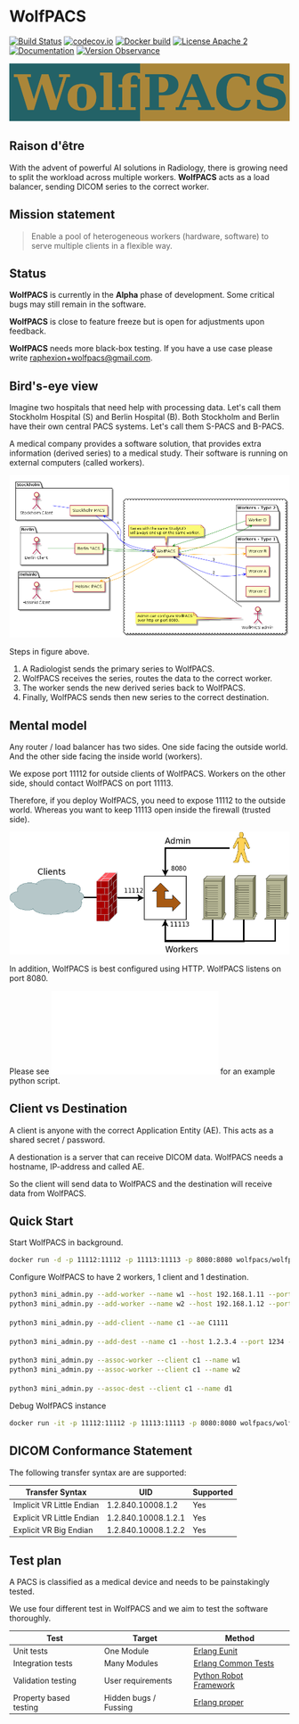 # WolfPACS

[![Build Status](https://travis-ci.org/wolfpacs/wolfpacs.svg?branch=master)](https://travis-ci.org/wolfpacs/wolfpacs)
[![codecov.io](https://codecov.io/gh/wolfpacs/wolfpacs/coverage.svg?branch=master)](https://codecov.io/gh/wolfpacs/wolfpacs?branch=master)
[![Docker build](https://img.shields.io/docker/cloud/build/wolfpacs/wolfpacs.svg?color=green)](https://hub.docker.com/r/wolfpacs/wolfpacs)
[![License Apache 2](https://img.shields.io/badge/License-Apache2-blue.svg)](https://www.apache.org/licenses/LICENSE-2.0)
[![Documentation](https://img.shields.io/badge/documentation-documentation-yellowgreen)](https://wolfpacs.github.io/wolfpacs/)
[![Version Observance](https://img.shields.io/badge/semver-0.3.3-blue)](https://semver.org/)

![Logo](priv/logo.png)

## Raison d'être

With the advent of powerful AI solutions in Radiology,
there is growing need to split the workload across multiple workers.
**WolfPACS** acts as a load balancer, sending DICOM series to the correct worker.

## Mission statement

> Enable a pool of heterogeneous workers (hardware, software) to serve multiple clients in a flexible way.

## Status

**WolfPACS** is currently in the **Alpha** phase of development.
Some critical bugs may still remain in the software.

**WolfPACS** is close to feature freeze but is open for adjustments upon feedback.

**WolfPACS** needs more black-box testing. If you have a use case please write raphexion+wolfpacs@gmail.com.

## Bird's-eye view

Imagine two hospitals that need help with processing data.
Let's call them Stockholm Hospital (S) and Berlin Hospital (B).
Both Stockholm and Berlin have their own central PACS systems.
Let's call them S-PACS and B-PACS.

A medical company provides a software solution, that provides extra information
(derived series) to a medical study. Their software is running on external
computers (called workers).

![Logo](priv/dream1.png)

Steps in figure above.

1. A Radiologist sends the primary series to WolfPACS.
2. WolfPACS receives the series, routes the data to the correct worker.
3. The worker sends the new derived series back to WolfPACS.
4. Finally, WolfPACS sends then new series to the correct destination.

## Mental model

Any router / load balancer has two sides.
One side facing the outside world.
And the other side facing the inside world (workers).

We expose port 11112 for outside clients of WolfPACS.
Workers on the other side, should contact WolfPACS on port 11113.

Therefore, if you deploy WolfPACS, you need to expose 11112 to the outside world.
Whereas you want to keep 11113 open inside the firewall (trusted side).

![Logo](priv/mental-model.png)

In addition, WolfPACS is best configured using HTTP.
WolfPACS listens on port 8080.

Please see ![mini_admin.py](priv/mini_admin.py) for an example python script.

## Client vs Destination

A client is anyone with the correct Application Entity (AE). This acts as a shared secret / password.

A destionation is a server that can receive DICOM data.
WolfPACS needs a hostname, IP-address and called AE.

So the client will send data to WolfPACS and the destination will receive data from WolfPACS.

## Quick Start

Start WolfPACS in background.

```sh
docker run -d -p 11112:11112 -p 11113:11113 -p 8080:8080 wolfpacs/wolfpacs
```

Configure WolfPACS to have 2 workers, 1 client and 1 destination.

```sh
python3 mini_admin.py --add-worker --name w1 --host 192.168.1.11 --port 1111 --ae W1
python3 mini_admin.py --add-worker --name w2 --host 192.168.1.12 --port 2222 --ae W2

python3 mini_admin.py --add-client --name c1 --ae C1111

python3 mini_admin.py --add-dest --name c1 --host 1.2.3.4 --port 1234 --ae D1111

python3 mini_admin.py --assoc-worker --client c1 --name w1
python3 mini_admin.py --assoc-worker --client c1 --name w2

python3 mini_admin.py --assoc-dest --client c1 --name d1
```

Debug WolfPACS instance

```sh
docker run -it -p 11112:11112 -p 11113:11113 -p 8080:8080 wolfpacs/wolfpacs console
```

## DICOM Conformance Statement

The following transfer syntax are are supported:

| Transfer Syntax           | UID                 | Supported |
| ------------------------- | ------------------- | --------- |
| Implicit VR Little Endian | 1.2.840.10008.1.2   | Yes       |
| Explicit VR Little Endian | 1.2.840.10008.1.2.1 | Yes       |
| Explicit VR Big Endian    | 1.2.840.10008.1.2.2 | Yes       |

## Test plan

A PACS is classified as a medical device and needs to be painstakingly tested.

We use four different test in WolfPACS and we aim to test the software thoroughly.

| Test                   | Target                | Method                                                                           |
| ---------------------- | --------------------- | -------------------------------------------------------------------------------- |
| Unit tests             | One Module            | [Erlang Eunit](http://erlang.org/doc/apps/eunit/chapter.html)                    |
| Integration tests      | Many Modules          | [Erlang Common Tests](https://erlang.org/doc/apps/common_test/introduction.html) |
| Validation testing     | User requirements     | [Python Robot Framework](https://robotframework.org/)                            |
| Property based testing | Hidden bugs / Fussing | [Erlang proper](https://propertesting.com/)                                      |
